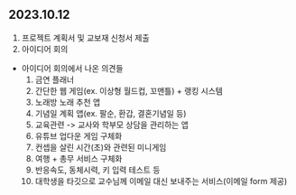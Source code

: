 ## 2023.10.12

1. 프로젝트 계획서 및 교보재 신청서 제출
2. 아이디어 회의

- 아이디어 회의에서 나온 의견들
  1. 금연 플래너
  2. 간단한 웹 게임(ex. 이상형 월드컵, 꼬맨틀) + 랭킹 시스템
  3. 노래방 노래 추천 앱
  4. 기념일 계획 앱(ex. 팔순, 환갑, 결혼기념일 등)
  5. 교육관련 -> 교사와 학부모 상담을 관리하는 앱
  6. 유튜브 업다운 게임 구체화
  7. 컨셉을 살린 시간(초)와 관련된 미니게임
  8. 여행 + 총무 서비스 구체화
  9. 반응속도, 동체시력, 키 입력 테스트 등
  10. 대학생을 타깃으로 교수님께 이메일 대신 보내주는 서비스(이메일 form 제공)
